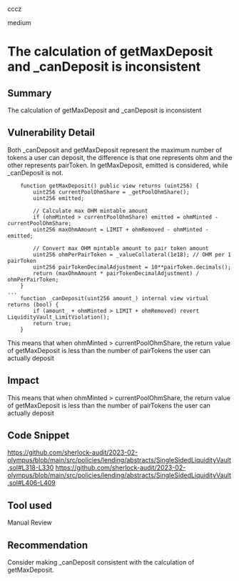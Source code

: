 cccz

medium

# The calculation of getMaxDeposit and _canDeposit is inconsistent

## Summary
The calculation of getMaxDeposit and _canDeposit is inconsistent
## Vulnerability Detail
Both _canDeposit and getMaxDeposit represent the maximum number of tokens a user can deposit, the difference is that one represents ohm and the other represents pairToken.
In getMaxDeposit, emitted is considered, while _canDeposit is not.
```solidity
    function getMaxDeposit() public view returns (uint256) {
        uint256 currentPoolOhmShare = _getPoolOhmShare();
        uint256 emitted;

        // Calculate max OHM mintable amount
        if (ohmMinted > currentPoolOhmShare) emitted = ohmMinted - currentPoolOhmShare;
        uint256 maxOhmAmount = LIMIT + ohmRemoved - ohmMinted - emitted;

        // Convert max OHM mintable amount to pair token amount
        uint256 ohmPerPairToken = _valueCollateral(1e18); // OHM per 1 pairToken
        uint256 pairTokenDecimalAdjustment = 10**pairToken.decimals();
        return (maxOhmAmount * pairTokenDecimalAdjustment) / ohmPerPairToken;
    }
...
    function _canDeposit(uint256 amount_) internal view virtual returns (bool) {
        if (amount_ + ohmMinted > LIMIT + ohmRemoved) revert LiquidityVault_LimitViolation();
        return true;
    }
```
This means that when ohmMinted > currentPoolOhmShare, the return value of getMaxDeposit is less than the number of pairTokens the user can actually deposit
## Impact
This means that when ohmMinted > currentPoolOhmShare, the return value of getMaxDeposit is less than the number of pairTokens the user can actually deposit

## Code Snippet
https://github.com/sherlock-audit/2023-02-olympus/blob/main/src/policies/lending/abstracts/SingleSidedLiquidityVault.sol#L318-L330
https://github.com/sherlock-audit/2023-02-olympus/blob/main/src/policies/lending/abstracts/SingleSidedLiquidityVault.sol#L406-L409
## Tool used

Manual Review

## Recommendation
Consider making _canDeposit consistent with the calculation of getMaxDeposit.